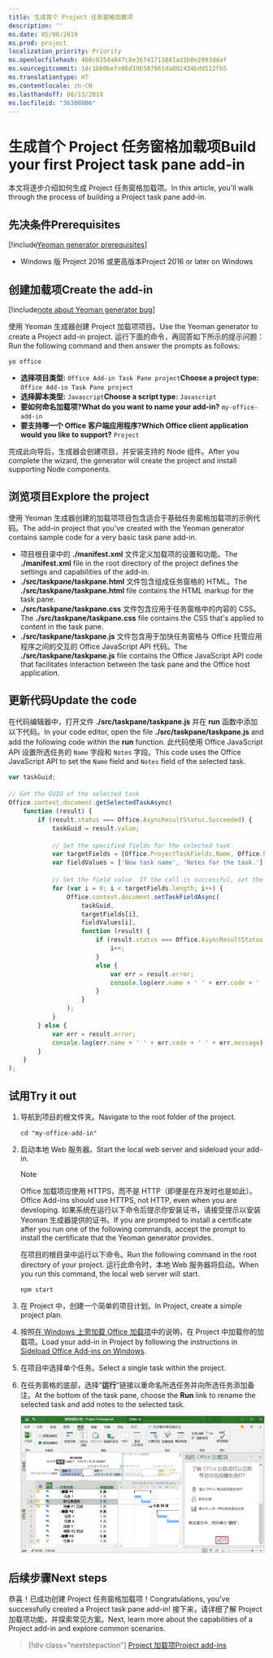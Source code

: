 ```yaml
---
title: 生成首个 Project 任务窗格加载项
description: ''
ms.date: 05/08/2019
ms.prod: project
localization_priority: Priority
ms.openlocfilehash: 466c8354a047c8e36741711881ad1b0e2993ddaf
ms.sourcegitcommit: 1dc1bb0befe06d19b587961da892434bd0512fb5
ms.translationtype: HT
ms.contentlocale: zh-CN
ms.lasthandoff: 08/13/2019
ms.locfileid: "36308006"
---
```

# <a name="build-your-first-project-task-pane-add-in"></a><span data-ttu-id="a1e15-102">生成首个 Project 任务窗格加载项</span><span class="sxs-lookup"><span data-stu-id="a1e15-102">Build your first Project task pane add-in</span></span>

<span data-ttu-id="a1e15-103">本文将逐步介绍如何生成 Project 任务窗格加载项。</span><span class="sxs-lookup"><span data-stu-id="a1e15-103">In this article, you'll walk through the process of building a Project task pane add-in.</span></span>

## <a name="prerequisites"></a><span data-ttu-id="a1e15-104">先决条件</span><span class="sxs-lookup"><span data-stu-id="a1e15-104">Prerequisites</span></span>

[!include[Yeoman generator prerequisites](../includes/quickstart-yo-prerequisites.md)]

- <span data-ttu-id="a1e15-105">Windows 版 Project 2016 或更高版本</span><span class="sxs-lookup"><span data-stu-id="a1e15-105">Project 2016 or later on Windows</span></span>

## <a name="create-the-add-in"></a><span data-ttu-id="a1e15-106">创建加载项</span><span class="sxs-lookup"><span data-stu-id="a1e15-106">Create the add-in</span></span>

[!include[note about Yeoman generator bug](../includes/note-yeoman-generator-bug-201908.md)]

<span data-ttu-id="a1e15-107">使用 Yeoman 生成器创建 Project 加载项项目。</span><span class="sxs-lookup"><span data-stu-id="a1e15-107">Use the Yeoman generator to create a Project add-in project.</span></span> <span data-ttu-id="a1e15-108">运行下面的命令，再回答如下所示的提示问题：</span><span class="sxs-lookup"><span data-stu-id="a1e15-108">Run the following command and then answer the prompts as follows:</span></span>

```command&nbsp;line
yo office
```

- <span data-ttu-id="a1e15-109">**选择项目类型:** `Office Add-in Task Pane project`</span><span class="sxs-lookup"><span data-stu-id="a1e15-109">**Choose a project type:** `Office Add-in Task Pane project`</span></span>
- <span data-ttu-id="a1e15-110">**选择脚本类型:** `Javascript`</span><span class="sxs-lookup"><span data-stu-id="a1e15-110">**Choose a script type:** `Javascript`</span></span>
- <span data-ttu-id="a1e15-111">**要如何命名加载项?**</span><span class="sxs-lookup"><span data-stu-id="a1e15-111">**What do you want to name your add-in?**</span></span> `my-office-add-in`
- <span data-ttu-id="a1e15-112">**要支持哪一个 Office 客户端应用程序?**</span><span class="sxs-lookup"><span data-stu-id="a1e15-112">**Which Office client application would you like to support?**</span></span> `Project`

<span data-ttu-id="a1e15-113">完成此向导后，生成器会创建项目，并安装支持的 Node 组件。</span><span class="sxs-lookup"><span data-stu-id="a1e15-113">After you complete the wizard, the generator will create the project and install supporting Node components.</span></span>

## <a name="explore-the-project"></a><span data-ttu-id="a1e15-114">浏览项目</span><span class="sxs-lookup"><span data-stu-id="a1e15-114">Explore the project</span></span>

<span data-ttu-id="a1e15-115">使用 Yeoman 生成器创建的加载项项目包含适合于基础任务窗格加载项的示例代码。</span><span class="sxs-lookup"><span data-stu-id="a1e15-115">The add-in project that you've created with the Yeoman generator contains sample code for a very basic task pane add-in.</span></span> 

- <span data-ttu-id="a1e15-116">项目根目录中的 **./manifest.xml** 文件定义加载项的设置和功能。</span><span class="sxs-lookup"><span data-stu-id="a1e15-116">The **./manifest.xml** file in the root directory of the project defines the settings and capabilities of the add-in.</span></span>
- <span data-ttu-id="a1e15-117">**./src/taskpane/taskpane.html** 文件包含组成任务窗格的 HTML。</span><span class="sxs-lookup"><span data-stu-id="a1e15-117">The **./src/taskpane/taskpane.html** file contains the HTML markup for the task pane.</span></span>
- <span data-ttu-id="a1e15-118">**./src/taskpane/taskpane.css** 文件包含应用于任务窗格中的内容的 CSS。</span><span class="sxs-lookup"><span data-stu-id="a1e15-118">The **./src/taskpane/taskpane.css** file contains the CSS that's applied to content in the task pane.</span></span>
- <span data-ttu-id="a1e15-119">**./src/taskpane/taskpane.js** 文件包含用于加快任务窗格与 Office 托管应用程序之间的交互的 Office JavaScript API 代码。</span><span class="sxs-lookup"><span data-stu-id="a1e15-119">The **./src/taskpane/taskpane.js** file contains the Office JavaScript API code that facilitates interaction between the task pane and the Office host application.</span></span>

## <a name="update-the-code"></a><span data-ttu-id="a1e15-120">更新代码</span><span class="sxs-lookup"><span data-stu-id="a1e15-120">Update the code</span></span>

<span data-ttu-id="a1e15-121">在代码编辑器中，打开文件 **./src/taskpane/taskpane.js** 并在 **run** 函数中添加以下代码。</span><span class="sxs-lookup"><span data-stu-id="a1e15-121">In your code editor, open the file **./src/taskpane/taskpane.js** and add the following code within the **run** function.</span></span> <span data-ttu-id="a1e15-122">此代码使用 Office JavaScript API 设置所选任务的 `Name` 字段和 `Notes` 字段。</span><span class="sxs-lookup"><span data-stu-id="a1e15-122">This code uses the Office JavaScript API to set the `Name` field and `Notes` field of the selected task.</span></span>

```js
var taskGuid;

// Get the GUID of the selected task
Office.context.document.getSelectedTaskAsync(
    function (result) {
        if (result.status === Office.AsyncResultStatus.Succeeded) {
            taskGuid = result.value;

            // Set the specified fields for the selected task.
            var targetFields = [Office.ProjectTaskFields.Name, Office.ProjectTaskFields.Notes];
            var fieldValues = ['New task name', 'Notes for the task.'];

            // Set the field value. If the call is successful, set the next field.
            for (var i = 0; i < targetFields.length; i++) {
                Office.context.document.setTaskFieldAsync(
                    taskGuid,
                    targetFields[i],
                    fieldValues[i],
                    function (result) {
                        if (result.status === Office.AsyncResultStatus.Succeeded) {
                            i++;
                        }
                        else {
                            var err = result.error;
                            console.log(err.name + ' ' + err.code + ' ' + err.message);
                        }
                    }
                );
            }
        } else {
            var err = result.error;
            console.log(err.name + ' ' + err.code + ' ' + err.message);
        }
    }
);
```

## <a name="try-it-out"></a><span data-ttu-id="a1e15-123">试用</span><span class="sxs-lookup"><span data-stu-id="a1e15-123">Try it out</span></span>

1. <span data-ttu-id="a1e15-124">导航到项目的根文件夹。</span><span class="sxs-lookup"><span data-stu-id="a1e15-124">Navigate to the root folder of the project.</span></span>

    ```command&nbsp;line
    cd "my-office-add-in"
    ```

2. <span data-ttu-id="a1e15-125">启动本地 Web 服务器。</span><span class="sxs-lookup"><span data-stu-id="a1e15-125">Start the local web server and sideload your add-in.</span></span>

    > [!NOTE]
    > <span data-ttu-id="a1e15-126">Office 加载项应使用 HTTPS，而不是 HTTP（即便是在开发时也是如此）。</span><span class="sxs-lookup"><span data-stu-id="a1e15-126">Office Add-ins should use HTTPS, not HTTP, even when you are developing.</span></span> <span data-ttu-id="a1e15-127">如果系统在运行以下命令后提示你安装证书，请接受提示以安装 Yeoman 生成器提供的证书。</span><span class="sxs-lookup"><span data-stu-id="a1e15-127">If you are prompted to install a certificate after you run one of the following commands, accept the prompt to install the certificate that the Yeoman generator provides.</span></span>

    <span data-ttu-id="a1e15-128">在项目的根目录中运行以下命令。</span><span class="sxs-lookup"><span data-stu-id="a1e15-128">Run the following command in the root directory of your project.</span></span> <span data-ttu-id="a1e15-129">运行此命令时，本地 Web 服务器将启动。</span><span class="sxs-lookup"><span data-stu-id="a1e15-129">When you run this command, the local web server will start.</span></span>

    ```command&nbsp;line
    npm start
    ```

3. <span data-ttu-id="a1e15-130">在 Project 中，创建一个简单的项目计划。</span><span class="sxs-lookup"><span data-stu-id="a1e15-130">In Project, create a simple project plan.</span></span>

4. <span data-ttu-id="a1e15-131">按照[在 Windows 上旁加载 Office 加载项](../testing/create-a-network-shared-folder-catalog-for-task-pane-and-content-add-ins.md)中的说明，在 Project 中加载你的加载项。</span><span class="sxs-lookup"><span data-stu-id="a1e15-131">Load your add-in in Project by following the instructions in [Sideload Office Add-ins on Windows](../testing/create-a-network-shared-folder-catalog-for-task-pane-and-content-add-ins.md).</span></span>

5. <span data-ttu-id="a1e15-132">在项目中选择单个任务。</span><span class="sxs-lookup"><span data-stu-id="a1e15-132">Select a single task within the project.</span></span>

6. <span data-ttu-id="a1e15-133">在任务窗格的底部，选择“**运行**”链接以重命名所选任务并向所选任务添加备注。</span><span class="sxs-lookup"><span data-stu-id="a1e15-133">At the bottom of the task pane, choose the **Run** link to rename the selected task and add notes to the selected task.</span></span>

    ![加载了任务窗格加载项的 Project 应用程序的屏幕截图](../images/project-quickstart-addin-1.png)

## <a name="next-steps"></a><span data-ttu-id="a1e15-135">后续步骤</span><span class="sxs-lookup"><span data-stu-id="a1e15-135">Next steps</span></span>

<span data-ttu-id="a1e15-136">恭喜！已成功创建 Project 任务窗格加载项！</span><span class="sxs-lookup"><span data-stu-id="a1e15-136">Congratulations, you've successfully created a Project task pane add-in!</span></span> <span data-ttu-id="a1e15-137">接下来，请详细了解 Project 加载项功能，并探索常见方案。</span><span class="sxs-lookup"><span data-stu-id="a1e15-137">Next, learn more about the capabilities of a Project add-in and explore common scenarios.</span></span>

> [!div class="nextstepaction"]
> [<span data-ttu-id="a1e15-138">Project 加载项</span><span class="sxs-lookup"><span data-stu-id="a1e15-138">Project add-ins</span></span>](../project/project-add-ins.md)

